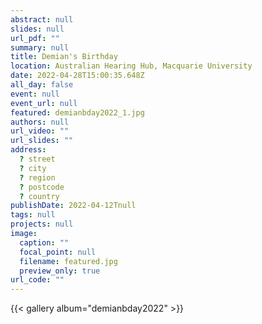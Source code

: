 ```yaml
---
abstract: null
slides: null
url_pdf: ""
summary: null
title: Demian's Birthday
location: Australian Hearing Hub, Macquarie University
date: 2022-04-28T15:00:35.648Z
all_day: false
event: null
event_url: null
featured: demianbday2022_1.jpg
authors: null
url_video: ""
url_slides: ""
address:
  ? street
  ? city
  ? region
  ? postcode
  ? country
publishDate: 2022-04-12Tnull
tags: null
projects: null
image:
  caption: ""
  focal_point: null
  filename: featured.jpg
  preview_only: true
url_code: ""
---
```


{{< gallery album="demianbday2022" >}}

